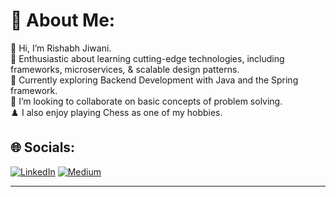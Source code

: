 # 💫 About Me:
👋 Hi, I’m Rishabh Jiwani.<br>👀 Enthusiastic about learning cutting-edge technologies, including frameworks, microservices, & scalable design patterns.<br>🌱 Currently exploring Backend Development with Java and the Spring framework.<br>🧩 I’m looking to collaborate on basic concepts of problem solving.<br>♟️ I also enjoy playing Chess as one of my hobbies.<br>


## 🌐 Socials:
[![LinkedIn](https://img.shields.io/badge/LinkedIn-%230077B5.svg?logo=linkedin&logoColor=white)](https://linkedin.com/in/rishabh-jiwani) [![Medium](https://img.shields.io/badge/Medium-12100E?logo=medium&logoColor=white)](https://medium.com/@@rishabjiwani44) 


---